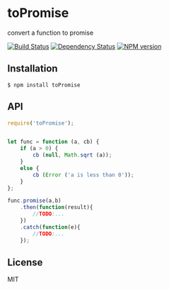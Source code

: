 # toPromise
convert a function to promise

 [![Build Status](https://img.shields.io/travis/then/is-promise/master.svg)](https://travis-ci.org/then/is-promise)
 [![Dependency Status](https://img.shields.io/david/then/is-promise.svg)](https://david-dm.org/then/is-promise)
 [![NPM version](https://img.shields.io/npm/v/is-promise.svg)](https://www.npmjs.org/package/is-promise)

## Installation

    $ npm install toPromise


## API

```javascript
require('toPromise');


let func = function (a, cb) {
    if (a > 0) {
        cb (null, Math.sqrt (a));
    }
    else {
        cb (Error ('a is less than 0'));
    }
};

func.promise(a,b)
    .then(function(result){
        //TODO:...
    })
    .catch(function(e){
        //TODO:...
    });

```

## License

  MIT
